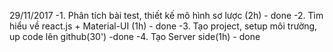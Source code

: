 29/11/2017
  -1. Phân tích bài test, thiết kế mô hình sơ lược (2h) - done
  -2. Tìm hiểu về react.js + Material-UI (1h) - done
  -3. Tạo project, setup môi trường, up code lên github(30') -done
  -4. Tạo Server side(1h) - done
